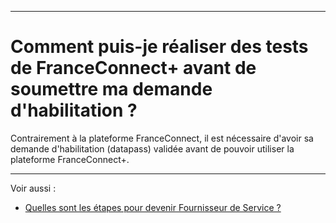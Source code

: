 
---

# Comment puis-je réaliser des tests de FranceConnect+ avant de soumettre ma demande d'habilitation ?

Contrairement à la plateforme FranceConnect, il est nécessaire d'avoir sa demande d'habilitation (datapass) validée avant de pouvoir utiliser la plateforme FranceConnect+.

---

Voir aussi : 

- [Quelles sont les étapes pour devenir Fournisseur de Service ? ](../pilotage/pilotage-etapes.md)